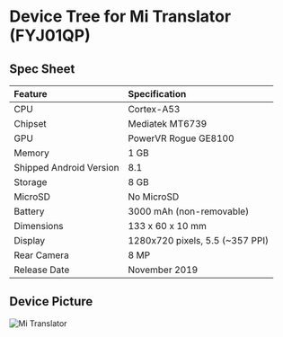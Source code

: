 # Device Tree for Mi Translator (FYJ01QP)

## Spec Sheet

| Feature                 | Specification                   |
|:----------------------- |:------------------------------- |
| CPU                     | Cortex-A53                      |
| Chipset                 | Mediatek MT6739                 |
| GPU                     | PowerVR Rogue GE8100            |
| Memory                  | 1 GB                            |
| Shipped Android Version | 8.1                             |
| Storage                 | 8 GB                            |
| MicroSD                 | No MicroSD                      |
| Battery                 | 3000 mAh (non-removable)        |
| Dimensions              | 133 x 60 x 10 mm                |
| Display                 | 1280x720 pixels, 5.5 (~357 PPI) |
| Rear Camera             | 8 MP                            |
| Release Date            | November 2019                   |

## Device Picture

![Mi Translator](https://2b.zol-img.com.cn/product/204/571/cema8fCY38VYA.jpg "Mi Translator")
